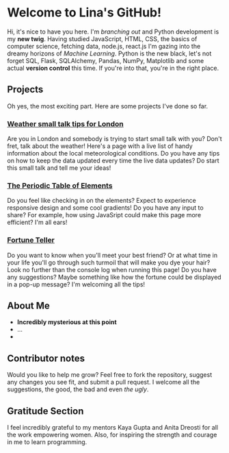# Welcome to Lina's GitHub!

Hi, it's nice to have you here. I'm _branching out_ and Python development is my **new twig**. 
Having studied JavaScript, HTML, CSS, the basics of computer science, fetching data, node.js, react.js I'm gazing into the dreamy horizons of _Machine Learning_. Python is the new black, let's not forget SQL, Flask, SQLAlchemy, Pandas, NumPy, Matplotlib and some actual **version control** this time. If you're into that, you're in the right place.

## Projects
Oh yes, the most exciting part. Here are some projects I've done so far.

### [Weather small talk tips for London](https://github.com/LinaVysnia/Small-talk-weather-tips.git)
Are you in London and somebody is trying to start small talk with you? Don't fret, talk about the weather! Here's a page with a live list of handy information about the local meteorological conditions.
Do you have any tips on how to keep the data updated every time the live data updates? Do start this small talk and tell me your ideas!

### [The Periodic Table of Elements](https://github.com/LinaVysnia/Periodic-table.git) 
Do you feel like checking in on the elements? Expect to experience responsive design and some cool gradients!
Do you have any input to share? For example, how using JavaSript could make this page more efficient? I'm all ears!

### [Fortune Teller](https://github.com/LinaVysnia/Fortune-Teller.git)
Do you want to know when you'll meet your best friend? Or at what time in your life you'll go through such turmoil that will make you dye your hair? Look no further than the console log when running this page!
Do you have any suggestions? Maybe something like how the fortune could be displayed in a pop-up message? I'm welcoming all the tips!

## About Me
- **Incredibly mysterious at this point**
- ...
- 
## Contributor notes
Would you like to help me grow? Feel free to fork the repository, suggest any changes you see fit, and submit a pull request. I welcome all the suggestions, the good, the bad and even _the ugly_.

## Gratitude Section
I feel incredibly grateful to my mentors Kaya Gupta and Anita Dreosti for all the work empowering women. Also, for inspiring the strength and courage in me to learn programming.

<!--
**LinaVysnia/LinaVysnia** is a ✨ _special_ ✨ repository because its `README.md` (this file) appears on your GitHub profile.

Here are some ideas to get you started:

- 🔭 I’m currently working on ...
- 🌱 I’m currently learning ...
- 👯 I’m looking to collaborate on ...
- 🤔 I’m looking for help with ...
- 💬 Ask me about ...
- 📫 How to reach me: ...
- 😄 Pronouns: ...
- ⚡ Fun fact: ...
-->

